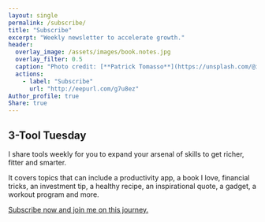 ```yaml
---
layout: single
permalink: /subscribe/
title: "Subscribe"
excerpt: "Weekly newsletter to accelerate growth."
header:
  overlay_image: /assets/images/book.notes.jpg
  overlay_filter: 0.5
  caption: "Photo credit: [**Patrick Tomasso**](https://unsplash.com/@impatrickt)"
  actions:
    - label: "Subscribe"
      url: "http://eepurl.com/g7u8ez"
Author_profile: true
Share: true
---
```


## 3-Tool Tuesday

I share tools weekly for you to expand your arsenal of skills to get richer, fitter and smarter.

It covers topics that can include a productivity app, a book I love, financial tricks, an investment tip, a healthy recipe, an inspirational quote, a gadget, a workout program and more. 

[Subscribe now and join me on this journey.](http://eepurl.com/g7u8ez)


